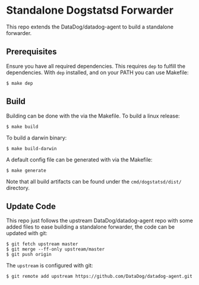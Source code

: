 Standalone Dogstatsd Forwarder
==============================
This repo extends the DataDog/datadog-agent to build a standalone forwarder.

## Prerequisites
Ensure you have all required dependencies. This requires `dep` to fulfill the
dependencies. With `dep` installed, and on your PATH you can use Makefile:

    $ make dep

## Build
Building can be done with the via the Makefile. To build a linux release:

    $ make build

To build a darwin binary:

    $ make build-darwin

A default config file can be generated with via the Makefile:

    $ make generate

Note that all build artifacts can be found under the `cmd/dogstatsd/dist/`
directory.

## Update Code
This repo just follows the upstream DataDog/datadog-agent repo with some added
files to ease building a standalone forwarder, the code can be updated with git:

    $ git fetch upstream master
    $ git merge --ff-only upstream/master
    $ git push origin

The `upstream` is configured with git:

    $ git remote add upstream https://github.com/DataDog/datadog-agent.git

